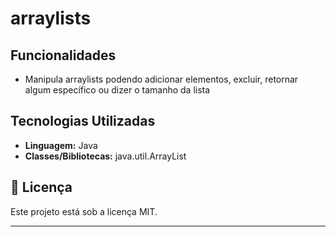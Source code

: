 # arraylists

## Funcionalidades

- Manipula arraylists podendo adicionar elementos, excluir, retornar algum específico ou dizer o tamanho da lista

## Tecnologias Utilizadas

- **Linguagem:** Java
- **Classes/Bibliotecas:** java.util.ArrayList

## 📜 Licença

Este projeto está sob a licença MIT.

---